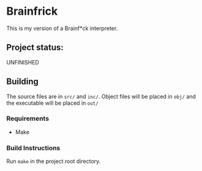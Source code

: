 # Brainfrick

This is my version of a Brainf*ck interpreter.

## Project status:
UNFINISHED

## Building
The source files are in `src/` and `inc/`.
Object files will be placed in `obj/` and the executable will be placed in `out/`

### Requirements
* Make

### Build Instructions
Run `make` in the project root directory.
